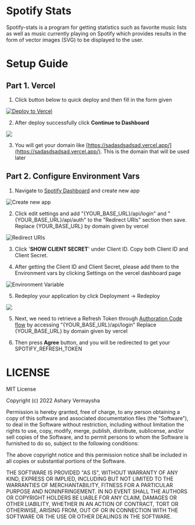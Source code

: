 # Spotify Stats

Spotify-stats is a program for getting statistics such as favorite music lists as well as music currently playing on Spotify which provides results in the form of vector images (SVG) to be displayed to the user.

# Setup Guide

## Part 1. Vercel

1. Click button below to quick deploy and then fill in the form given

[![Deploy to Vercel](https://vercel.com/button)](https://vercel.com/import/project?template=https://github.com/vermaysha/spotify-stats)

2. After deploy successfully click **Continue to Dashboard**
  <div><img src="https://i.imgur.com/dvizZZT.png"/></div>

3. You will get your domain like [https://sadasdsadsad.vercel.app/](https://sadasdsadsad.vercel.app/). This is the domain that will be used later

## Part 2. Configure Environment Vars

1. Navigate to [Spotify Dashboard](https://developer.spotify.com/dashboard/) and create new app
  <div><img src="https://i.imgur.com/N8HXIzN.png" alt="Create new app"/></div>

2. Click edit settings and add "{YOUR_BASE_URL}/api/login" and "{YOUR_BASE_URL}/api/auth" to the "Redirect URIs" section then save. Replace {YOUR_BASE_URL} by domain given by vercel
  <div><img src="https://i.imgur.com/WgWmAF8.png" alt="Redirect URIs"/></div>

3. Click '**SHOW CLIENT SECRET**' under Client ID. Copy both Client ID and Client Secret.

4. After getting the Client ID and Client Secret, please add them to the Environment vars by clicking Settings on the vercel dashboard page

  <div><img src="https://i.imgur.com/7EmXVWR.png" alt="Environment Variable"/></div>

5. Redeploy your application by click Deployment -> Redeploy

<div><img src="https://i.imgur.com/3hYLBXd.png"></div>

5. Next, we need to retrieve a Refresh Token through [Authoration Code flow](https://developer.spotify.com/documentation/general/guides/authorization-guide/#authorization-code-flow) by accessing "{YOUR_BASE_URL}/api/login" Replace {YOUR_BASE_URL} by domain given by vercel

6. Then press **Agree** button, and you will be redirected to get your SPOTIFY_REFRESH_TOKEN




# LICENSE

MIT License

Copyright (c) 2022 Ashary Vermaysha

Permission is hereby granted, free of charge, to any person obtaining a copy
of this software and associated documentation files (the "Software"), to deal
in the Software without restriction, including without limitation the rights
to use, copy, modify, merge, publish, distribute, sublicense, and/or sell
copies of the Software, and to permit persons to whom the Software is
furnished to do so, subject to the following conditions:

The above copyright notice and this permission notice shall be included in all
copies or substantial portions of the Software.

THE SOFTWARE IS PROVIDED "AS IS", WITHOUT WARRANTY OF ANY KIND, EXPRESS OR
IMPLIED, INCLUDING BUT NOT LIMITED TO THE WARRANTIES OF MERCHANTABILITY,
FITNESS FOR A PARTICULAR PURPOSE AND NONINFRINGEMENT. IN NO EVENT SHALL THE
AUTHORS OR COPYRIGHT HOLDERS BE LIABLE FOR ANY CLAIM, DAMAGES OR OTHER
LIABILITY, WHETHER IN AN ACTION OF CONTRACT, TORT OR OTHERWISE, ARISING FROM,
OUT OF OR IN CONNECTION WITH THE SOFTWARE OR THE USE OR OTHER DEALINGS IN THE
SOFTWARE.
